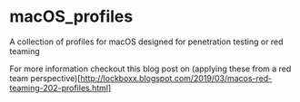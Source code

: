# macOS_profiles
A collection of profiles for macOS designed for penetration testing or red teaming

For more information checkout this blog post on (applying these from a red team perspective)[http://lockboxx.blogspot.com/2019/03/macos-red-teaming-202-profiles.html]
